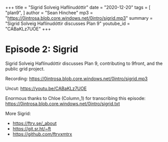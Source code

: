 +++
title = "Sigrid Solveig Haflínudóttir"
date = "2020-12-20"
tags = [
	"plan9",
]
author = "Sean Hinchee"
mp3 = "https://0introsa.blob.core.windows.net/0intro/sigrid.mp3"
summary = "Sigrid Solveig Haflínudóttir discusses Plan 9"
youtube_id = "CABaKLz7UOE"
+++

# Episode 2: Sigrid

Sigrid Solveig Haflínudóttir discusses Plan 9, contributing to 9front, and the public grid project. 

Recording: <https://0introsa.blob.core.windows.net/0intro/sigrid.mp3>

Uncut: <https://youtu.be/CABaKLz7UOE>

Enormous thanks to Chloe (Column\_1) for transcribing this episode: <https://0introsa.blob.core.windows.net/0intro/sigrid.txt>

More Sigrid:

- <https://ftrv.se/_about>
- <https://git.sr.ht/~ft>
- <https://github.com/ftrvxmtrx>


